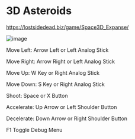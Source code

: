 # 3D Asteroids

https://lostsidedead.biz/game/Space3D_Expanse/

![image](https://github.com/user-attachments/assets/15ae98dc-e012-4741-b13d-ba614db9cdd2)

Move Left: Arrow Left or Left Analog Stick

Move Right: Arrow Right or Left Analog Stick

Move Up: W Key or Right Analog Stick

Move Down: S Key or Right Analog Stick

Shoot: Space or X Button

Accelerate: Up Arrow or Left Shoulder Button

Decelerate: Down Arrow or Right Shoulder Button

F1 Toggle Debug Menu

